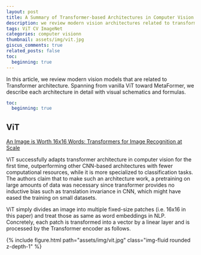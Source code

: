 ```yaml
---
layout: post
title: A Summary of Transformer-based Architectures in Computer Vision
description: we review modern vision architectures related to transformer.
tags: ViT CV ImageNet
categories: computer visionn
thumbnail: assets/img/vit.jpg
giscus_comments: true
related_posts: false
toc:
  beginning: true
---
```


In this article, we review modern vision models that are related to Transformer architecture. Spanning from vanilla ViT toward MetaFormer, we describe each architecture in detail with visual schematics and formulas.
```yml
toc:
  beginning: true
```
## ViT 
[An Image is Worth 16x16 Words: Transformers for Image Recognition at Scale](https://arxiv.org/abs/2010.11929)

ViT successfully adapts transformer architecture in computer vision for the first time, outperforming other CNN-based architectures with fewer computational resources, while it is more specialized to classification tasks. The authors claim that to make such an architecture work, a pretraining on large amounts of data was necessary since transformer provides no inductive bias such as translation invariance in CNN, which might have eased the training on small datasets.

ViT simply divides an image into multiple fixed-size patches (i.e. 16x16 in this paper) and treat those as same as word embeddings in NLP. Concretely, each patch is transformed into a vector by a linear layer and is processed by the Transformer encoder as follows.

<div class="row mt-3">
    <div class="col-sm mt-3 mt-md-0">
        {% include figure.html path="assets/img/vit.jpg" class="img-fluid rounded z-depth-1" %}
    </div>
</div>